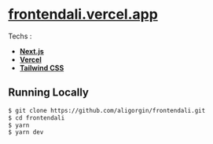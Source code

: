 # [frontendali.vercel.app](https://frontendali.vercel.app/)

Techs :

- **[Next.js](https://nextjs.org/)**
- **[Vercel](https://vercel.com)**
- **[Tailwind CSS](https://tailwindcss.com/)**

## Running Locally

```bash
$ git clone https://github.com/aligorgin/frontendali.git
$ cd frontendali
$ yarn
$ yarn dev
```
